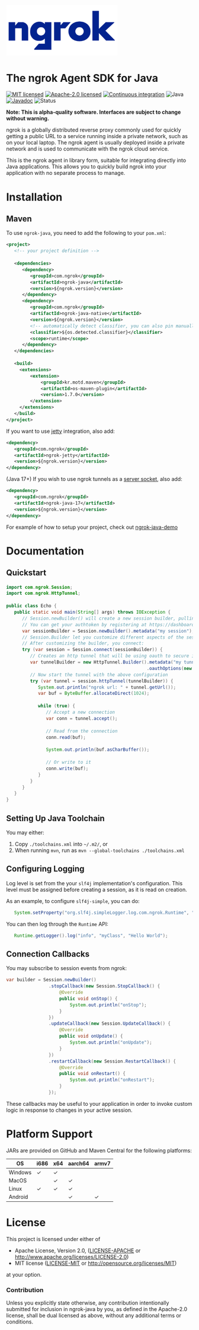 <p>
  <a href="https://ngrok.com">
    <img src="assets/ngrok.png?raw=true" alt="ngrok Logo" width="300" url="https://ngrok.com" />
  </a>
</p>

# The ngrok Agent SDK for Java

[![MIT licensed][mit-badge]][mit-url]
[![Apache-2.0 licensed][apache-badge]][apache-url]
[![Continuous integration][ci-badge]][ci-url]
![Java](https://img.shields.io/badge/Java-11+-orange)
[![Javadoc](https://img.shields.io/badge/JavaDoc-Online-green)](https://ngrok.github.io/ngrok-java/)
![Status](https://img.shields.io/badge/Status-Alpha-red)

[mit-badge]: https://img.shields.io/badge/license-MIT-blue.svg
[mit-url]: https://github.com/ngrok/ngrok-rs/blob/main/LICENSE-MIT
[apache-badge]: https://img.shields.io/badge/license-Apache_2.0-blue.svg
[apache-url]: https://github.com/ngrok/ngrok-rs/blob/main/LICENSE-APACHE
[ci-badge]: https://github.com/ngrok/ngrok-java/actions/workflows/ci.yml/badge.svg
[ci-url]: https://github.com/ngrok/ngrok-java/actions/workflows/ci.yml

**Note: This is alpha-quality software. Interfaces are subject to change without warning.**

ngrok is a globally distributed reverse proxy commonly used for quickly getting a public URL to a
service running inside a private network, such as on your local laptop. The ngrok agent is usually
deployed inside a private network and is used to communicate with the ngrok cloud service.

This is the ngrok agent in library form, suitable for integrating directly into Java applications.
This allows you to quickly build ngrok into your application with no separate process to manage.

# Installation

## Maven

To use `ngrok-java`, you need to add the following to your `pom.xml`:

```xml
<project>
   <!-- your project definition -->

   <dependencies>
      <dependency>
         <groupId>com.ngrok</groupId>
         <artifactId>ngrok-java</artifactId>
         <version>${ngrok.version}</version>
      </dependency>
      <dependency>
         <groupId>com.ngrok</groupId>
         <artifactId>ngrok-java-native</artifactId>
         <version>${ngrok.version}</version>
         <!-- automatically detect classifier, you can also pin manually -->
         <classifier>${os.detected.classifier}</classifier>
         <scope>runtime</scope>
      </dependency>
   </dependencies>

   <build>
     <extensions>
         <extension>
             <groupId>kr.motd.maven</groupId>
             <artifactId>os-maven-plugin</artifactId>
             <version>1.7.0</version>
         </extension>
     </extensions>
   </build>
</project>
```

If you want to use [jetty](https://www.eclipse.org/jetty/) integration, also add:

```xml
<dependency>
   <groupId>com.ngrok</groupId>
   <artifactId>ngrok-jetty</artifactId>
   <version>${ngrok.version}</version>
</dependency>
```

(Java 17+) If you wish to use ngrok tunnels as a [server socket](https://docs.oracle.com/en/java/javase/17/docs/api/java.base/java/net/ServerSocket.html), also add:

```xml
<dependency>
   <groupId>com.ngrok</groupId>
   <artifactId>ngrok-java-17</artifactId>
   <version>${ngrok.version}</version>
</dependency>
```

For example of how to setup your project, check out [ngrok-java-demo](https://github.com/ngrok/ngrok-java-demo/blob/main/pom.xml)

# Documentation

## Quickstart

```java
import com.ngrok.Session;
import com.ngrok.HttpTunnel;

public class Echo {
   public static void main(String[] args) throws IOException {
      // Session.newBuilder() will create a new session builder, pulling NGROK_AUTHTOKEN env variable.
      // You can get your authtoken by registering at https://dashboard.ngrok.com
      var sessionBuilder = Session.newBuilder().metadata("my session");
      // Session.Builder let you customize different aspects of the session, see docs for details.
      // After customizing the builder, you connect:
      try (var session = Session.connect(sessionBuilder)) {
         // Creates an http tunnel that will be using oauth to secure it
         var tunnelBuilder = new HttpTunnel.Builder().metadata("my tunnel")
                                                     .oauthOptions(new HttpTunnel.OAuthOptions("google")));
         // Now start the tunnel with the above configuration
         try (var tunnel = session.httpTunnel(tunnelBuilder)) {
            System.out.println("ngrok url: " + tunnel.getUrl());
            var buf = ByteBuffer.allocateDirect(1024);

            while (true) {
               // Accept a new connection
               var conn = tunnel.accept();

               // Read from the connection
               conn.read(buf);

               System.out.println(buf.asCharBuffer());

               // Or write to it
               conn.write(buf);
            }
         }
      }
   }
}
```

## Setting Up Java Toolchain

You may either:

1. Copy `./toolchains.xml` into `~/.m2/`, or
2. When running `mvn`, run as `mvn --global-toolchains ./toolchains.xml`

## Configuring Logging

Log level is set from the your `slf4j` implementation's configuration. This level must be assigned before creating a session, as it is read on creation.

As an example, to configure `slf4j-simple`, you can do:

```java
   System.setProperty("org.slf4j.simpleLogger.log.com.ngrok.Runtime", "debug");
```

You can then log through the `Runtime` API:

```java
   Runtime.getLogger().log("info", "myClass", "Hello World");
```

## Connection Callbacks

You may subscribe to session events from ngrok:

```java
var builder = Session.newBuilder()
                .stopCallback(new Session.StopCallback() {
                    @Override
                    public void onStop() {
                        System.out.println("onStop");
                    }
                })
                .updateCallback(new Session.UpdateCallback() {
                    @Override
                    public void onUpdate() {
                        System.out.println("onUpdate");
                    }
                })
                .restartCallback(new Session.RestartCallback() {
                    @Override
                    public void onRestart() {
                        System.out.println("onRestart");
                    }
                });
```

These callbacks may be useful to your application in order to invoke custom logic in response to changes in your active session.

# Platform Support

JARs are provided on GitHub and Maven Central for the following platforms:

| OS         | i686 | x64 | aarch64 | armv7 |
| ---------- | -----|-----|---------|-------|
| Windows    |   ✓  |  ✓  |         |       |
| MacOS      |      |  ✓  |    ✓    |       |
| Linux      |   ✓  |  ✓  |    ✓    |       |
| Android    |      |     |    ✓    |   ✓   |

# License

This project is licensed under either of

- Apache License, Version 2.0, ([LICENSE-APACHE](LICENSE-APACHE) or
  http://www.apache.org/licenses/LICENSE-2.0)
- MIT license ([LICENSE-MIT](LICENSE-MIT) or
  http://opensource.org/licenses/MIT)

at your option.

### Contribution

Unless you explicitly state otherwise, any contribution intentionally submitted
for inclusion in ngrok-java by you, as defined in the Apache-2.0 license, shall be
dual licensed as above, without any additional terms or conditions.
